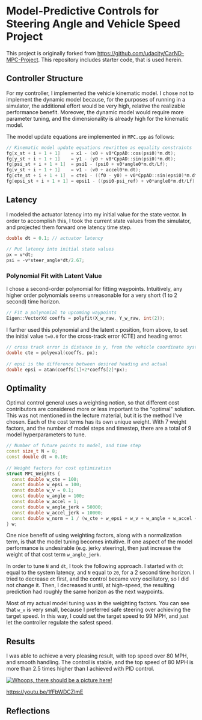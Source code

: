 # Model-Predictive Controls for Steering Angle and Vehicle Speed Project

This project is originally forked from https://github.com/udacity/CarND-MPC-Project. This repository includes starter code, that is used herein.

## Controller Structure

For my controller, I implemented the vehicle kinematic model.  I chose not to implement the dynamic model because, for the purposes of running in a simulator, the additional effort would be very high, relative the realizable performance benefit.  Moreover, the dynamic model would require more parameter tuning, and the dimensionality is already high for the kinematic model.

The model update equations are implemented in `MPC.cpp` as follows:

```C++
// Kinematic model update equations rewritten as equality constraints
fg[x_st + i + 1 + 1]    = x1 - (x0 + v0*CppAD::cos(psi0)*m.dt);           // x(t+dt) = x(t) + v(t)*cos(psi(t))*dt
fg[y_st + i + 1 + 1]    = y1 - (y0 + v0*CppAD::sin(psi0)*m.dt);           // y(t+dt) = y(t) + v(t)*sin(psi(t))*dt
fg[psi_st + i + 1 + 1]  = psi1 - (psi0 + v0*angle0*m.dt/Lf);              // psi(t+dt) = psi(t) + v(t)*delta(t)*dt/Lf
fg[v_st + i + 1 + 1]    = v1 - (v0 + accel0*m.dt);                        // v(t+dt) = v(t) + a(t)*dt
fg[cte_st + i + 1 + 1]  = cte1 - ((f0 - y0) + v0*CppAD::sin(epsi0)*m.dt); // cte(t+dt) = cte(t) + v(t)*sin(epsi(t))*dt
fg[epsi_st + i + 1 + 1] = epsi1 - ((psi0-psi_ref) + v0*angle0*m.dt/Lf);   // epsi(t+dt) = epsi(t) + v(t)*delta(t)*dt
```

## Latency

I modeled the actuator latency into my initial value for the state vector.  In order to accomplish this, I took the current state values from the simulator, and projected them forward one latency time step.

```C++
double dt = 0.1; // actuator latency
          
// Put latency into initial state values
px = v*dt;
psi = -v*steer_angle*dt/2.67;
```

### Polynomial Fit with Latent Value

I chose a second-order polynomial for fitting waypoints.  Intuitively, any higher order polynomials seems unreasonable for a very short (1 to 2 second) time horizon.

```C++
// Fit a polynomial to upcoming waypoints          
Eigen::VectorXd coeffs = polyfit(X_w_raw, Y_w_raw, int(2));
```

I further used this polynomial and the latent `x` position, from above, to set the initial value `t=0.0` for the cross-track error (CTE) and heading error.
```C++
// cross track error is distance in y, from the vehicle coordinate systems's perspective
double cte = polyeval(coeffs, px);
          
// epsi is the difference between desired heading and actual
double epsi = atan(coeffs[1]+2*coeffs[2]*px);
```

## Optimality

Optimal control general uses a weighting notion, so that different cost contributors are considered more or less important to the "optimal" solution.  This was not mentioned in the lecture material, but it is the method I've chosen.  Each of the cost terms has its own unique weight.  With 7 weight factors, and the number of model steps and timestep, there are a total of 9 model hyperparameters to tune.

```C++
// Number of future points to model, and time step
const size_t N = 8;
const double dt = 0.10;
 
// Weight factors for cost optimization
struct MPC_Weights {
  const double w_cte = 100;
  const double w_epsi = 100;
  const double w_v = 0.1;
  const double w_angle = 100;
  const double w_accel = 1;
  const double w_angle_jerk = 50000;
  const double w_accel_jerk = 10000;
  const double w_norm = 1 / (w_cte + w_epsi + w_v + w_angle + w_accel + w_angle_jerk + w_accel_jerk);
} w;
```

One nice benefit of using weighting factors, along with a normalization term, is that the model tuning becomes intuitive.  If one aspect of the model performance is undesirable (e.g. jerky steering), then just increase the weight of that cost term `w_angle_jerk`.

In order to tune `N` and `dt`, I took the following approach.  I started with `dt` equal to the system latency, and `N` equal to `20`, for a 2 second time horizon.  I tried to decrease `dt` first, and the control became very oscillatory, so I did not change it.  Then, I decreased `N` until, at high-speed, the resulting prediction had roughly the same horizon as the next waypoints.

Most of my actual model tuning was in the weighting factors.  You can see that `w_v` is very small, because I preferred safe steering over achieving the target speed.  In this way, I could set the target speed to 99 MPH, and just let the controller regulate the safest speed.

## Results

I was able to achieve a very pleasing result, with top speed over 80 MPH, and smooth handling.  The control is stable, and the top speed of 80 MPH is more than 2.5 times higher than I achieved with PID control.

[![Whoops, there should be a picture here!](https://img.youtube.com/vi/1fFbWDCZlmE/0.jpg)](https://youtu.be/1fFbWDCZlmE)

https://youtu.be/1fFbWDCZlmE

## Reflections
